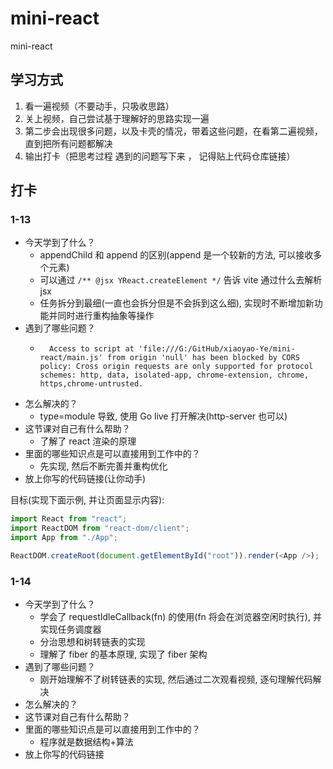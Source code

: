 # mini-react

mini-react

## 学习方式

1. 看一遍视频（不要动手，只吸收思路）
2. 关上视频，自己尝试基于理解好的思路实现一遍
3. 第二步会出现很多问题，以及卡壳的情况，带着这些问题，在看第二遍视频，直到把所有问题都解决
4. 输出打卡（把思考过程 遇到的问题写下来 ， 记得贴上代码仓库链接）

## 打卡

### 1-13

- 今天学到了什么？
  - appendChild 和 append 的区别(append 是一个较新的方法, 可以接收多个元素)
  - 可以通过 `/** @jsx YReact.createElement */` 告诉 vite 通过什么去解析 jsx
  - 任务拆分到最细(一直也会拆分但是不会拆到这么细), 实现时不断增加新功能并同时进行重构抽象等操作
- 遇到了哪些问题？
  - ```
      Access to script at 'file:///G:/GitHub/xiaoyao-Ye/mini-react/main.js' from origin 'null' has been blocked by CORS policy: Cross origin requests are only supported for protocol schemes: http, data, isolated-app, chrome-extension, chrome, https,chrome-untrusted.
    ```
- 怎么解决的？
  - type=module 导致, 使用 Go live 打开解决(http-server 也可以)
- 这节课对自己有什么帮助？
  - 了解了 react 渲染的原理
- 里面的哪些知识点是可以直接用到工作中的？
  - 先实现, 然后不断完善并重构优化
- 放上你写的代码链接(让你动手)

目标(实现下面示例, 并让页面显示内容):

```js
import React from "react";
import ReactDOM from "react-dom/client";
import App from "./App";

ReactDOM.createRoot(document.getElementById("root")).render(<App />);
```

### 1-14

- 今天学到了什么？
  - 学会了 requestIdleCallback(fn) 的使用(fn 将会在浏览器空闲时执行), 并实现任务调度器
  - 分治思想和树转链表的实现
  - 理解了 fiber 的基本原理, 实现了 fiber 架构
- 遇到了哪些问题？
  - 刚开始理解不了树转链表的实现, 然后通过二次观看视频, 逐句理解代码解决
- 怎么解决的？
- 这节课对自己有什么帮助？
- 里面的哪些知识点是可以直接用到工作中的？
  - 程序就是数据结构+算法
- 放上你写的代码链接

